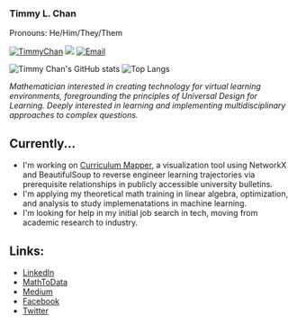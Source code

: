 ### Timmy L. Chan
Pronouns: He/Him/They/Them

<a href="https://github.com/TimmyChan"><img src="https://komarev.com/ghpvc/?username=TimmyChan&color=brightgreen" alt="TimmyChan" /></a>
<a href="https://github.com/TimmyChan?tab=followers"><img src="https://img.shields.io/github/followers/TimmyChan"></a>
<a href="mailto:mathtodata@gmail.com"><img src="https://img.shields.io/badge/Email-mathtodata@gmail.com-brightgreen" alt="Email" /></a>

<!--
**TimmyChan/TimmyChan** is a ✨ _special_ ✨ repository because its `README.md` (this file) appears on your GitHub profile.

Here are some ideas to get you started:

- 🔭 I’m currently working on ...
- 🌱 I’m currently learning ...
- 👯 I’m looking to collaborate on ...
- 🤔 I’m looking for help with ...
- 💬 Ask me about ...
- 📫 How to reach me: ...
- 😄 Pronouns: ...
- ⚡ Fun fact: ...
-->

![Timmy Chan's GitHub stats](https://github-readme-stats.vercel.app/api?username=TimmyChan&show_icons=true)
![Top Langs](https://github-readme-stats.vercel.app/api/top-langs/?username=TimmyChan?hide=ShaderLab,GLSL)


_Mathematician interested in creating technology for virtual learning environments, foregrounding the principles of Universal Design for Learning. Deeply interested in learning and implementing multidisciplinary approaches to complex questions._

## Currently...
- I'm working on [Curriculum Mapper](https://www.github.com/timmychan/curriculummapper), a visualization tool using NetworkX and BeautifulSoup to reverse engineer learning trajectories via prerequisite relationships in publicly accessible university bulletins. 
- I'm applying my theoretical math training in linear algebra, optimization, and analysis to study implemenatations in machine learning.
- I'm looking for help in my initial job search in tech, moving from academic research to industry. 

## Links:
  - [LinkedIn](https://www.linkedin.com/in/timmy-l-chan)
  - [MathToData](https://www.mathtodata.com/)
  - [Medium](https://mathtodata.medium.com/)
  - [Facebook](https://www.facebook.com/mathtodata/)
  - [Twitter](https://www.twitter.com/mathtodata/)


